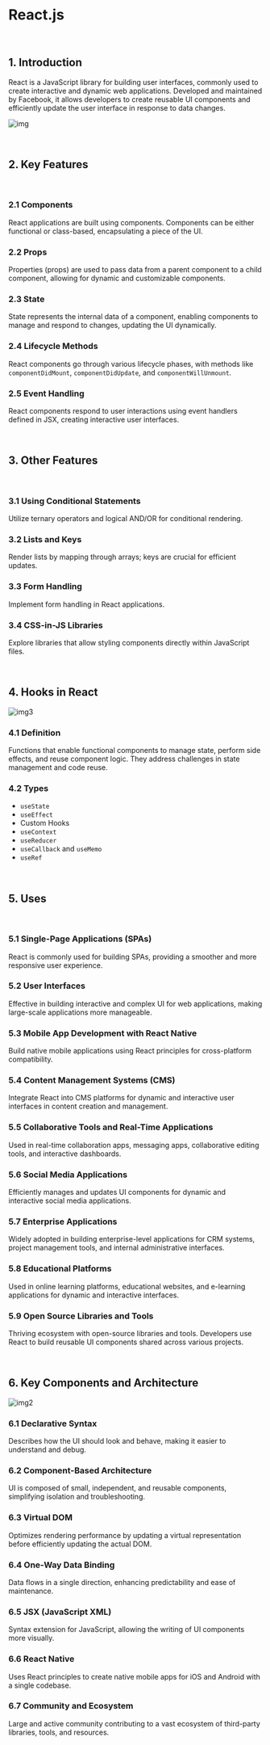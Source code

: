 # React.js

<br>

## 1. Introduction
React is a JavaScript library for building user interfaces, commonly used to create interactive and dynamic web applications. Developed and maintained by Facebook, it allows developers to create reusable UI components and efficiently update the user interface in response to data changes.

![img](image-40.png)

<br>

## 2. Key Features

<br>

### 2.1 Components
React applications are built using components. Components can be either functional or class-based, encapsulating a piece of the UI.

### 2.2 Props
Properties (props) are used to pass data from a parent component to a child component, allowing for dynamic and customizable components.

### 2.3 State
State represents the internal data of a component, enabling components to manage and respond to changes, updating the UI dynamically.

### 2.4 Lifecycle Methods
React components go through various lifecycle phases, with methods like `componentDidMount`, `componentDidUpdate`, and `componentWillUnmount`.

### 2.5 Event Handling
React components respond to user interactions using event handlers defined in JSX, creating interactive user interfaces.

<br>

## 3. Other Features

<br>

### 3.1 Using Conditional Statements
Utilize ternary operators and logical AND/OR for conditional rendering.

### 3.2 Lists and Keys
Render lists by mapping through arrays; keys are crucial for efficient updates.

### 3.3 Form Handling
Implement form handling in React applications.

### 3.4 CSS-in-JS Libraries
Explore libraries that allow styling components directly within JavaScript files.

<br>

## 4. Hooks in React

![img3](image-41.PNG)

### 4.1 Definition
Functions that enable functional components to manage state, perform side effects, and reuse component logic. They address challenges in state management and code reuse.

### 4.2 Types
- `useState`
- `useEffect`
- Custom Hooks
- `useContext`
- `useReducer`
- `useCallback` and `useMemo`
- `useRef`

<br>

## 5. Uses

<br>

### 5.1 Single-Page Applications (SPAs)
React is commonly used for building SPAs, providing a smoother and more responsive user experience.

### 5.2 User Interfaces
Effective in building interactive and complex UI for web applications, making large-scale applications more manageable.

### 5.3 Mobile App Development with React Native
Build native mobile applications using React principles for cross-platform compatibility.

### 5.4 Content Management Systems (CMS)
Integrate React into CMS platforms for dynamic and interactive user interfaces in content creation and management.

### 5.5 Collaborative Tools and Real-Time Applications
Used in real-time collaboration apps, messaging apps, collaborative editing tools, and interactive dashboards.

### 5.6 Social Media Applications
Efficiently manages and updates UI components for dynamic and interactive social media applications.

### 5.7 Enterprise Applications
Widely adopted in building enterprise-level applications for CRM systems, project management tools, and internal administrative interfaces.

### 5.8 Educational Platforms
Used in online learning platforms, educational websites, and e-learning applications for dynamic and interactive interfaces.

### 5.9 Open Source Libraries and Tools
Thriving ecosystem with open-source libraries and tools. Developers use React to build reusable UI components shared across various projects.

<br>

## 6. Key Components and Architecture

![img2](image-42.jpg)

### 6.1 Declarative Syntax
Describes how the UI should look and behave, making it easier to understand and debug.

### 6.2 Component-Based Architecture
UI is composed of small, independent, and reusable components, simplifying isolation and troubleshooting.

### 6.3 Virtual DOM
Optimizes rendering performance by updating a virtual representation before efficiently updating the actual DOM.

### 6.4 One-Way Data Binding
Data flows in a single direction, enhancing predictability and ease of maintenance.

### 6.5 JSX (JavaScript XML)
Syntax extension for JavaScript, allowing the writing of UI components more visually.

### 6.6 React Native
Uses React principles to create native mobile apps for iOS and Android with a single codebase.

### 6.7 Community and Ecosystem
Large and active community contributing to a vast ecosystem of third-party libraries, tools, and resources.

